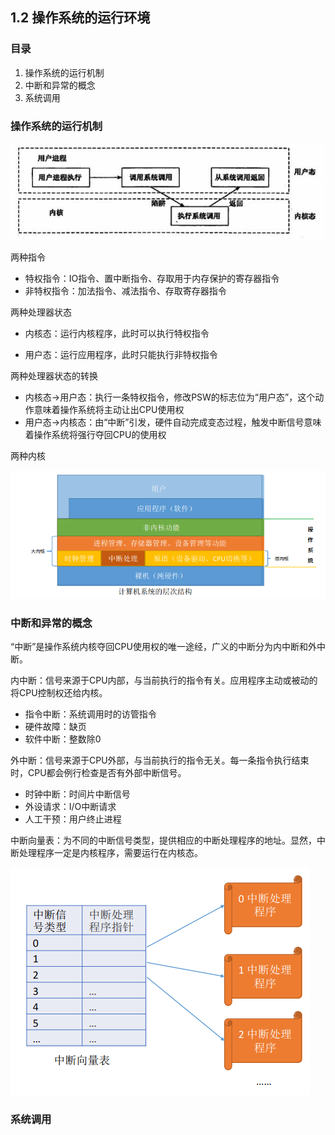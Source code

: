 ## 1.2 操作系统的运行环境

### 目录

1. 操作系统的运行机制
2. 中断和异常的概念
3. 系统调用



### 操作系统的运行机制

![image-20211031000012365](image-20211031000012365.png)

两种指令

* 特权指令：IO指令、置中断指令、存取用于内存保护的寄存器指令
* 非特权指令：加法指令、减法指令、存取寄存器指令



两种处理器状态

* 内核态：运行内核程序，此时可以执行特权指令

* 用户态：运行应用程序，此时只能执行非特权指令



两种处理器状态的转换

* 内核态->用户态：执行一条特权指令，修改PSW的标志位为“用户态”，这个动作意味着操作系统将主动让出CPU使用权
* 用户态->内核态：由“中断”引发，硬件自动完成变态过程，触发中断信号意味着操作系统将强行夺回CPU的使用权



两种内核

![image-20211031114337584](image-20211031114337584.png)



### 中断和异常的概念

“中断”是操作系统内核夺回CPU使用权的唯一途经，广义的中断分为内中断和外中断。



内中断：信号来源于CPU内部，与当前执行的指令有关。应用程序主动或被动的将CPU控制权还给内核。

* 指令中断：系统调用时的访管指令
* 硬件故障：缺页
* 软件中断：整数除0



外中断：信号来源于CPU外部，与当前执行的指令无关。每一条指令执行结束时，CPU都会例行检查是否有外部中断信号。

* 时钟中断：时间片中断信号
* 外设请求：I/O中断请求
* 人工干预：用户终止进程



中断向量表：为不同的中断信号类型，提供相应的中断处理程序的地址。显然，中断处理程序一定是内核程序，需要运行在内核态。

![image-20211031123637907](image-20211031123637907.png)



### 系统调用



